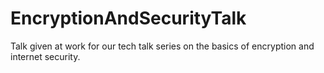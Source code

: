 # EncryptionAndSecurityTalk
Talk given at work for our tech talk series on the basics of encryption and internet security.
